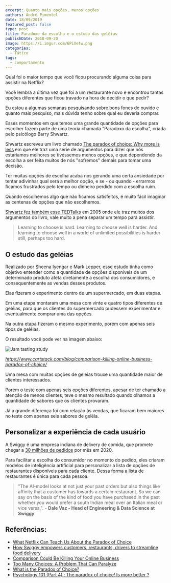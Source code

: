 ```yaml
---
excerpt: Quanto mais opções, menos opções
authors: André Pimentel
date: 18/09/2019
featured_post: false
type: post
title: Paradoxo da escolha e o estudo das geléias
publishDate: 2018-09-20
image: https://i.imgur.com/6PiXetw.png
categories:
  - Tático
tags:
  - comportamento
---
```

Qual foi o maior tempo que você ficou procurando alguma coisa para
assistir na Netflix?

Você lembra a última vez que foi a um restaurante novo e encontrou
tantas opções diferentes que ficou travado na hora de decidir o que
pedir?

Eu estou a algumas semanas pesquisando sobre bons fones de ouvido e
quanto mais pesquiso, mais dúvida tenho sobre qual eu deveria comprar.

Esses momentos em que temos uma grande quantidade de opções para
escolher fazem parte de uma teoria chamada "Paradoxo da escolha",
criada pelo psicólogo Barry Shwartz.

Shwartz escreveu um livro chamado [The paradox of choice: Why more is less](https://www.amazon.com.br/Paradox-Choice-More-Less-Revised/dp/0062449923/ref=pd_sbs_14_img_0/131-8191941-1565430?_encoding=UTF8&pd_rd_i=0062449923&pd_rd_r=6d012fae-f082-4cf1-ae7b-bf60b676f49b&pd_rd_w=gyQyQ&pd_rd_wg=Uhd9K&pf_rd_p=adb10074-dc46-4d48-9abd-ebbbd99776aa&pf_rd_r=Z0K0DE57GF6SEG021P64&psc=1&refRID=Z0K0DE57GF6SEG021P64) em que ele traz uma série de argumentos para dizer que nós estaríamos melhores se tivéssemos menos opções, e que dependendo da escolha a ser feita muitos de nós "sofremos" demais para tomar uma decisão.

Ter muitas opções de escolha acaba nos gerando uma certa ansiedade por
tentar adivinhar qual será a melhor opção, e se - ou quando - errarmos
ficamos frustrados pelo tempo ou dinheiro perdido com a escolha ruim.

Quando escolhemos algo que não ficamos satisfeitos, é muito fácil
imaginar as centenas de opções que não escolhemos.

[Shwartz fez também esse TEDTalks](https://www.ted.com/talks/barry_schwartz_on_the_paradox_of_choice#t-112394) em 2005 onde ele traz muitos dos argumentos do livro, vale muito a pena separar um tempo para assistir.

> Learning to choose is hard. Learning to choose well is harder. And learning to choose well in a world of unlimited possibilities is harder still, perhaps too hard.

## **O estudo das geléias**

Realizado por Sheena Iyengar e Mark Lepper, esse estudo tinha como
objetivo entender como a quantidade de opções disponíveis de um
determinado produto afeta diretamente a escolha dos consumidores, e
consequentemente as vendas desses produtos.

Elas fizeram o experimento dentro de um supermercado, em duas etapas.

Em uma etapa montaram uma mesa com vinte e quatro tipos diferentes de
geléias, para que os clientes do supermercado pudessem experimentar e
eventualmente comprar uma das opções.

Na outra etapa fizeram o mesmo experimento, porém com apenas seis tipos
de geléias.

O resultado você pode ver na imagem abaixo:

![](https://i.imgur.com/38d3XSZ.jpg "Jam tasting study")

*https://www.cartstack.com/blog/comparison-killing-online-business-paradox-of-choice/*

Uma mesa com muitas opções de geleias trouxe uma quantidade maior de
clientes interessados.

Porém o teste com apenas seis opções diferentes, apesar de ter chamado a
atenção de menos clientes, teve o mesmo resultado quando olhamos a
quantidade de sabores que os clientes provaram.

Já a grande diferença foi com relação às vendas, que ficaram bem maiores
no teste com apenas seis sabores de geléia.

## **Personalizar a experiência de cada usuário**

A Swiggy é uma empresa indiana de delivery de comida, que promete chegar
a [30 milhões de
pedidos](https://www.thehindubusinessline.com/news/swiggy-ontargets-30-million-orders-a-month-drive/article24505688.ece#)
por mês em 2020.

Para facilitar a escolha do consumidor no momento do pedido, eles
criaram modelos de inteligência artificial para personalizar a lista de
opções de restaurantes disponíveis para cada cliente. Dessa forma a
lista de restaurantes é única para cada pessoa.

> "The AI-model looks at not just your past orders but also things like affinity that a customer has towards a certain restaurant. So we can say on the basis of the kind of food you have purchased in the past whether you would prefer a south Indian meal over an Italian meal or vice versa,". - **Dale Vaz - Head of Engineering & Data Science at Swiggy**

## Referências:

* [What Netflix Can Teach Us About the Paradox of Choice](https://forge.medium.com/netflix-quantity-quality-and-the-paradox-of-choice-5336f4b1be90)
* [How Swiggy empowers customers, restaurants, drivers to streamline food delivery](https://cio.economictimes.indiatimes.com/news/strategy-and-management/how-swiggy-empowers-customers-restaurants-drivers-to-streamline-food-delivery/71731904)
* [Comparison Could Be Killing Your Online Business](https://www.cartstack.com/blog/comparison-killing-online-business-paradox-of-choice/)
* [Too Many Choices: A Problem That Can Paralyze](https://www.nytimes.com/2010/02/27/your-money/27shortcuts.html)
* [What is the Paradox of Choice?](https://gostrengths.com/what-is-the-paradox-of-choice/)
* [Psychology 101 (Part 4) : The paradox of choice! Is more better ?](https://productcoalition.com/psychology-101-part-4-the-paradox-of-choice-is-more-better-d06a6e55948e)